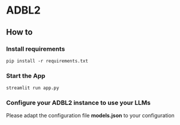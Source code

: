 # ADBL2

## How to

### Install requirements
`pip install -r requirements.txt`

### Start the App
`streamlit run app.py`

### Configure your ADBL2 instance to use your LLMs 
Please adapt the configuration file **models.json** to your configuration
